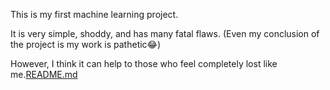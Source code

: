 This is my first machine learning project.

It is very simple, shoddy, and has many fatal flaws.
(Even my conclusion of the project is my work is pathetic😂)

However, I think it can help to those who feel completely lost like me.[README.md](https://github.com/moordo91/Machine-Learning-1/files/8735030/README.md)
